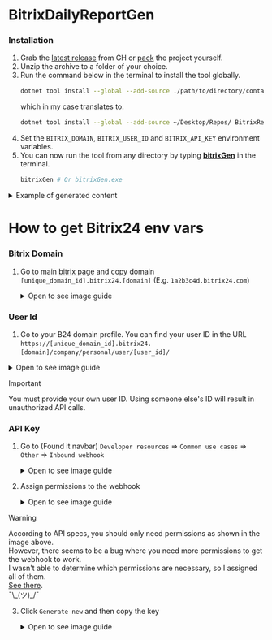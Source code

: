 # BitrixDailyReportGen

### Installation
1. Grab the [latest release](https://github.com/Kiruyuto/BitrixDailyReportGen/releases/latest) from GH or [pack](https://github.com/Kiruyuto/BitrixDailyReportGen/blob/master/.github/workflows/release.yml#L57) the project yourself.
2. Unzip the archive to a folder of your choice.
3. Run the command below in the terminal to install the tool globally.
    ```bash 
    dotnet tool install --global --add-source ./path/to/directory/containing/.nupkg/ BitrixReportGen
    ```
   which in my case translates to:
    ```bash 
    dotnet tool install --global --add-source ~/Desktop/Repos/ BitrixReportGen
   ```
4. Set the `BITRIX_DOMAIN`, `BITRIX_USER_ID` and `BITRIX_API_KEY` environment variables.
5. You can now run the tool from any directory by typing [**bitrixGen**](https://github.com/Kiruyuto/BitrixDailyReportGen/blob/master/BitrixReportGen/BitrixReportGen.csproj#L10) in the terminal.
    ```bash
    bitrixGen # Or bitrixGen.exe
    ```
   
<details>
<summary>Example of generated content</summary>

```text
# Daily report for 26.10.2024, created at 13:51:48 #

### [Project #1] => 0h 1m 1s ###
- ExampleTask_1 => 0h 1m 0s
- ExampleTask_2 => 0h 0m 1s

Total time spent today across all projects: [0h 1m 1s]


```

</details>


# How to get Bitrix24 env vars
### Bitrix Domain
1. Go to main [bitrix page](https://www.bitrix24.net/passport/view/) and copy domain  
  `[unique_domain_id].bitrix24.[domain]` (E.g. `1a2b3c4d.bitrix24.com`)
    <details>
      <summary>Open to see image guide</summary>
    
      ![domain.png](./.github/imgs/domain.png)
      
    </details>


### User Id
1. Go to your B24 domain profile. You can find your user ID in the URL
  `https://[unique_domain_id].bitrix24.[domain]/company/personal/user/[user_id]/`
<details>
  <summary>Open to see image guide</summary>

  ![iser-id.png](./.github/imgs/user-id.png)

</details>

  > [!IMPORTANT]  
  > You must provide your own user ID. Using someone else's ID will result in unauthorized API calls.  

### API Key
1. Go to (Found it navbar) `Developer resources` => `Common use cases` => `Other` =>  `Inbound webhook`
    <details>
      <summary>Open to see image guide</summary>

      ![developer-resources.png](./.github/imgs/developer-resources.png)  
      ![common-use-casees-other.png](./.github/imgs/common-use-cases-other.png)  
      ![inbound-webhook.png](./.github/imgs/inbound-webhook.png)  

    </details>

2. Assign permissions to the webhook
    <details>
      <summary>Open to see image guide</summary>

      ![permissions.png](./.github/imgs/permissions.png)  

    </details>

  > [!WARNING]  
  > According to API specs, you should only need permissions as shown in the image above.  
  > However, there seems to be a bug where you need more permissions to get the webhook to work.  
  > I wasn't able to determine which permissions are necessary, so I assigned all of them.  
  > [See there](./.github/imgs/all-permissions.png).  
  > ¯\\\_(ツ)\_/¯  

3. Click `Generate new` and then copy the key
    <details>
      <summary>Open to see image guide</summary>

      ![api-key.png](./.github/imgs/api-key.png)  

    </details>
